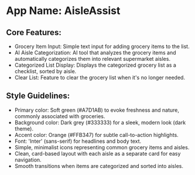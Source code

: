 # **App Name**: AisleAssist

## Core Features:

- Grocery Item Input: Simple text input for adding grocery items to the list.
- AI Aisle Categorization: AI tool that analyzes the grocery items and automatically categorizes them into relevant supermarket aisles.
- Categorized List Display: Displays the categorized grocery list as a checklist, sorted by aisle.
- Clear List: Feature to clear the grocery list when it's no longer needed.

## Style Guidelines:

- Primary color: Soft green (#A7D1AB) to evoke freshness and nature, commonly associated with groceries.
- Background color: Dark grey (#333333) for a sleek, modern look (dark theme).
- Accent color: Orange (#FFB347) for subtle call-to-action highlights.
- Font: 'Inter' (sans-serif) for headlines and body text.
- Simple, minimalist icons representing common grocery items and aisles.
- Clean, card-based layout with each aisle as a separate card for easy navigation.
- Smooth transitions when items are categorized and sorted into aisles.